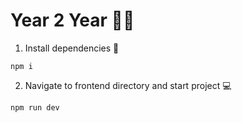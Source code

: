 # Year 2 Year 🧑‍🎓

1. Install dependencies 🧰
```
npm i
```

2. Navigate to frontend directory and start project 💻

```
npm run dev
```

